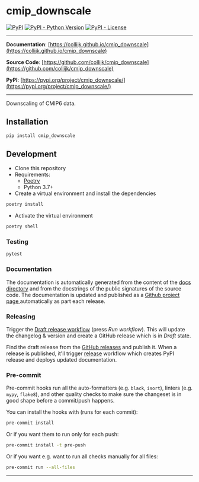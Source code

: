# cmip_downscale

[![PyPI](https://img.shields.io/pypi/v/cmip_downscale?style=flat-square)](https://pypi.python.org/pypi/cmip_downscale/)
[![PyPI - Python Version](https://img.shields.io/pypi/pyversions/cmip_downscale?style=flat-square)](https://pypi.python.org/pypi/cmip_downscale/)
[![PyPI - License](https://img.shields.io/pypi/l/cmip_downscale?style=flat-square)](https://pypi.python.org/pypi/cmip_downscale/)

---

**Documentation**: [https://collijk.github.io/cmip_downscale](https://collijk.github.io/cmip_downscale)

**Source Code**: [https://github.com/collijk/cmip_downscale](https://github.com/collijk/cmip_downscale)

**PyPI**: [https://pypi.org/project/cmip_downscale/](https://pypi.org/project/cmip_downscale/)

---

Downscaling of CMIP6 data.

## Installation

```sh
pip install cmip_downscale
```

## Development

* Clone this repository
* Requirements:
  * [Poetry](https://python-poetry.org/)
  * Python 3.7+
* Create a virtual environment and install the dependencies

```sh
poetry install
```

* Activate the virtual environment

```sh
poetry shell
```

### Testing

```sh
pytest
```

### Documentation

The documentation is automatically generated from the content of the [docs directory](./docs) and from the docstrings
 of the public signatures of the source code. The documentation is updated and published as a [Github project page
 ](https://pages.github.com/) automatically as part each release.

### Releasing

Trigger the [Draft release workflow](https://github.com/collijk/cmip_downscale/actions/workflows/draft_release.yml)
(press _Run workflow_). This will update the changelog & version and create a GitHub release which is in _Draft_ state.

Find the draft release from the
[GitHub releases](https://github.com/collijk/cmip_downscale/releases) and publish it. When
 a release is published, it'll trigger [release](https://github.com/collijk/cmip_downscale/blob/master/.github/workflows/release.yml) workflow which creates PyPI
 release and deploys updated documentation.

### Pre-commit

Pre-commit hooks run all the auto-formatters (e.g. `black`, `isort`), linters (e.g. `mypy`, `flake8`), and other quality
 checks to make sure the changeset is in good shape before a commit/push happens.

You can install the hooks with (runs for each commit):

```sh
pre-commit install
```

Or if you want them to run only for each push:

```sh
pre-commit install -t pre-push
```

Or if you want e.g. want to run all checks manually for all files:

```sh
pre-commit run --all-files
```

---
